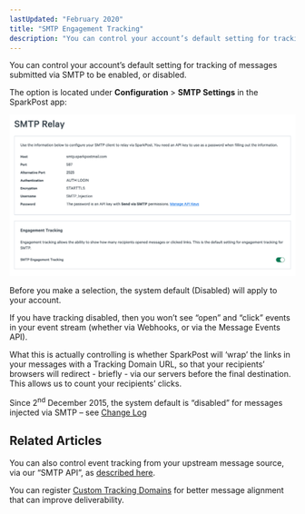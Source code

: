 ```yaml
---
lastUpdated: "February 2020"
title: "SMTP Engagement Tracking"
description: "You can control your account’s default setting for tracking of messages submitted via SMTP to be enabled or disabled The option is in the Account SMTP Relay page of your Spark Post user interface Before you make a selection the system default Disabled will apply to your account This is..."
---
```


You can control your account’s default setting for tracking of messages submitted via SMTP to be enabled, or disabled.

The option is located under **Configuration** > **SMTP Settings** in the SparkPost app:

![](media/smtp-engagement-tracking/smtp-engagement-tracking.png)

Before you make a selection, the system default (Disabled) will apply to your account.

If you have tracking disabled, then you won’t see “open” and “click” events in your event stream (whether via Webhooks, or via the Message Events API). 

What this is actually controlling is whether SparkPost will ‘wrap’ the links in your messages with a Tracking Domain URL, so that your recipients’ browsers will redirect - briefly - via our servers before the final destination.  This allows us to count your recipients’ clicks.

Since 2<sup>nd</sup> December 2015, the system default is “disabled” for messages injected via SMTP – see [Change Log](https://www.sparkpost.com/docs/tech-resources/change-log-sparkpost/)

## Related Articles

You can also control event tracking from your upstream message source, via our “SMTP API”, as [described here](https://developers.sparkpost.com/api/smtp-api).

You can register [Custom Tracking Domains](https://www.sparkpost.com/docs/tech-resources/enabling-multiple-custom-tracking-domains/) for better message alignment that can improve deliverability.
